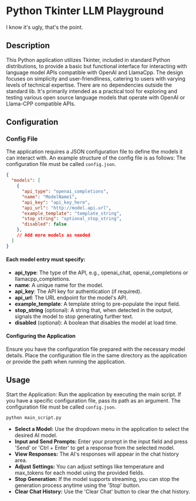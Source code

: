 # Python Tkinter LLM Playground
I know it's ugly, that's the point.
## Description

This Python application utilizes Tkinter, included in standard Python distributions, 
to provide a basic but functional interface for interacting with language model APIs 
compatible with OpenAI and LlamaCpp. The design focuses on simplicity and 
user-friendliness, catering to users with varying levels of technical expertise. There
are no dependencies outside the standard lib. It's primarily intended as a practical 
tool for exploring and testing various open source language models that operate with 
OpenAI or Llama-CPP compatible APIs.

## Configuration

### Config File

The application requires a JSON configuration file to define the models it can interact 
with. An example structure of the config file is as follows: The configuration file
must be called `config.json`.

```json
{
  "models": [
    {
      "api_type": "openai_completions",
      "name": "ModelName1",
      "api_key": "api_key_here",
      "api_url": "http://model.api.url",
      "example_template": "template_string",
      "stop_string": "optional_stop_string",
      "disabled": false
    },
    // Add more models as needed
  ]
}
```

#### Each model entry must specify:

* **api_type**: The type of the API, e.g., openai_chat, openai_completions or llamacpp_completions.
* **name**: A unique name for the model.
* **api_key**: The API key for authentication (if required).
* **api_url**: The URL endpoint for the model's API.
* **example_template**: A template string to pre-populate the input field.
* **stop_string** (optional): A string that, when detected in the output, signals the model to stop generating further text.
* **disabled** (optional): A boolean that disables the model at load time.

#### Configuring the Application

Ensure you have the configuration file prepared with the necessary model details.
Place the configuration file in the same directory as the application or provide
the path when running the application.

## Usage

Start the Application: Run the application by executing the main script. If you have a 
specific configuration file, pass its path as an argument. The configuration file
must be called `config.json`.

```bash
python main_script.py
```

* **Select a Model:** Use the dropdown menu in the application to select the desired AI model.
* **Input and Send Prompts:** Enter your prompt in the input field and press 'Send' or 
  'Ctrl + Enter' to get a response from the selected model.
* **View Responses:** The AI's responses will appear in the chat history area.
* **Adjust Settings:** You can adjust settings like temperature and max_tokens for each model 
  using the provided fields.
* **Stop Generation:** If the model supports streaming, you can stop the generation process 
  anytime using the 'Stop' button.
* **Clear Chat History:** Use the 'Clear Chat' button to clear the chat history.
